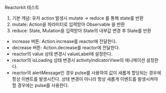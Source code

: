 
Reactorkit 테스트

1. 기본 개념: 유저 action 발생시 mutate -> reduce 를 통해 state를 반환
2. mutate: Action을 파라미터로 입력받아 Observable <Mutation> 을 반환
3. reduce: State, Mutation을 입력받아 State의 내부값 변경 후 State를 반환

- increase 버튼: Action.increase를 reactor에 전달한다.
- decrease 버튼: Action.decrease를 reactor에 전달한다.
- reactor의 value 상태 변경시 valueLabel에 설정한다.
- reactor의 isLoading 상태 변경시 activityIndicatorView의 애니메이션 설정한다.
- reactor의 alertMessage인 경우 pulse를 사용하여 값이 새롭게 할당되는 경우에 항상 이벤트를 발생시킨다.
  상태 변경이 아니라 항상 새롭게 이벤트를 발생시켜야 할 경우에는 pulse를 사용한다.
